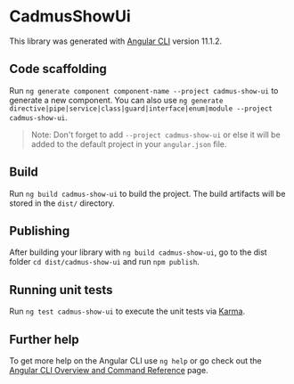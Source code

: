 # CadmusShowUi

This library was generated with [Angular CLI](https://github.com/angular/angular-cli) version 11.1.2.

## Code scaffolding

Run `ng generate component component-name --project cadmus-show-ui` to generate a new component. You can also use `ng generate directive|pipe|service|class|guard|interface|enum|module --project cadmus-show-ui`.
> Note: Don't forget to add `--project cadmus-show-ui` or else it will be added to the default project in your `angular.json` file. 

## Build

Run `ng build cadmus-show-ui` to build the project. The build artifacts will be stored in the `dist/` directory.

## Publishing

After building your library with `ng build cadmus-show-ui`, go to the dist folder `cd dist/cadmus-show-ui` and run `npm publish`.

## Running unit tests

Run `ng test cadmus-show-ui` to execute the unit tests via [Karma](https://karma-runner.github.io).

## Further help

To get more help on the Angular CLI use `ng help` or go check out the [Angular CLI Overview and Command Reference](https://angular.io/cli) page.

